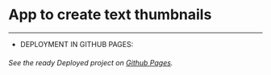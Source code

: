 # App to create text thumbnails

---
* DEPLOYMENT IN GITHUB PAGES:
###### See the ready Deployed project on [Github Pages](https://hacking-nassa-with-html.github.io/app_to_create_text_thumbnails/).